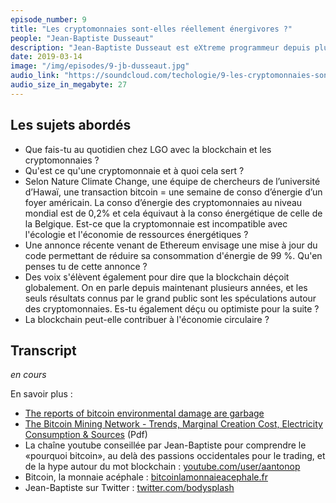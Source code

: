 ```yaml
---
episode_number: 9
title: "Les cryptomonnaies sont-elles réellement énergivores ?"
people: "Jean-Baptiste Dusseaut"
description: "Jean-Baptiste Dusseaut est eXtreme programmeur depuis plus de 16 ans, architecte logiciel chez LGO, co-fondateur d'Arpinum, co-organisateur de l'Agile Tour Bordeaux et également enseignant. Nous abordons le sujet de la consommation d'énergie des cryptomonnaies notamment le BitCoin mais aussi les usages de la Blockchain, le bullshit marketing, la spéculation et les idées reçues autour de cette technologie."
date: 2019-03-14
image: "/img/episodes/9-jb-dusseaut.jpg"
audio_link: "https://soundcloud.com/techologie/9-les-cryptomonnaies-sont-elles-reellement-energivores-avec-jean-baptiste-dusseaut"
audio_size_in_megabyte: 27
---
```


## Les sujets abordés

* Que fais-tu au quotidien chez LGO avec la blockchain et les cryptomonnaies ?
* Qu'est ce qu'une cryptomonnaie et à quoi cela sert ?
* Selon Nature Climate Change, une équipe de chercheurs de l’université d’Hawaï, une transaction bitcoin = une semaine de conso d’énergie d’un foyer américain. La conso d’énergie des cryptomonnaies au niveau mondial est de 0,2% et cela équivaut à la conso énergétique de celle de la Belgique. Est-ce que la cryptomonnaie est incompatible avec l'écologie et l'économie de ressources énergétiques ?
* Une annonce récente venant de Ethereum envisage une mise à jour du code permettant de réduire sa consommation d'énergie de 99 %. Qu'en penses tu de cette annonce ?
* Des voix s'élèvent également pour dire que la blockchain déçoit globalement. On en parle depuis maintenant plusieurs années, et les seuls résultats connus par le grand public sont les spéculations autour des cryptomonnaies. Es-tu également déçu ou optimiste pour la suite ?
* La blockchain peut-elle contribuer à l'économie circulaire ?

## Transcript

_en cours_

<div class="block">
En savoir plus :

* [The reports of bitcoin environmental damage are garbage](https://hackernoon.com/the-reports-of-bitcoin-environmental-damage-are-garbage-5a93d32c2d7)
* [The Bitcoin  Mining Network - Trends, Marginal Creation Cost, Electricity Consumption & Sources](https://coinshares.co.uk/wp-content/uploads/2018/11/Mining-Whitepaper-Final.pdf) (Pdf)
* La chaîne youtube conseillée par Jean-Baptiste pour comprendre le «pourquoi bitcoin», au delà des passions occidentales pour le trading, et de la hype autour du mot blockchain : [youtube.com/user/aantonop](https://www.youtube.com/user/aantonop)
* Bitcoin, la monnaie acéphale : [bitcoinlamonnaieacephale.fr](https://bitcoinlamonnaieacephale.fr/)
* Jean-Baptiste sur Twitter : [twitter.com/bodysplash](https://twitter.com/bodysplash)

</div>
